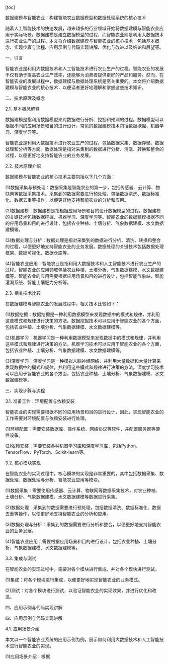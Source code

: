 
[toc]                    
                
                
数据建模与智能农业：构建智能农业数据模型和数据处理系统的核心技术

随着人工智能技术的快速发展，越来越多的行业领域开始将数据建模与智能农业应用于实际场景。数据建模是建立数据模型的过程，而智能农业则是利用大数据技术进行农业生产的过程。本文将介绍数据建模与智能农业的核心技术，包括基本概念、实现步骤与流程、应用示例与代码实现讲解、优化与改进以及结论和展望等。

一、引言

智能农业是利用大数据技术和人工智能技术进行农业生产的过程。智能农业的发展不仅有助于提高农业生产效率，还能够为消费者提供更好的产品和服务。然而，在智能农业的发展过程中，数据建模与数据处理系统是至关重要的。本文将介绍数据建模与智能农业的核心技术，以便读者更好地理解和掌握这些技术知识。

二、技术原理及概念

2.1. 基本概念解释

数据建模是指利用数据模型来对数据进行分析、挖掘和预测的过程。数据模型可以根据不同的应用场景和目的进行设计，常见的数据建模技术包括数据挖掘、机器学习、深度学习等。

智能农业是利用大数据技术进行农业生产的过程，包括数据采集、数据存储、数据处理和分析等方面。数据处理是指对采集到的数据进行分析、清洗、转换和整合的过程，以便更好地支持智能农业的业务发展。

2.2. 技术原理介绍

数据建模与智能农业的核心技术主要包括以下几个方面：

(1)数据采集与预处理：数据采集是智能农业的第一步，包括传感器、云计算、物联网等数据采集技术。采集到的数据需要进行预处理，包括数据清洗、数据标准化、数据去重等操作，以便更好地支持智能农业的分析和应用。

(2)数据建模：数据建模是指根据应用场景和目的设计数据模型的过程。数据建模的关键技术包括数据挖掘、机器学习、深度学习等。智能农业的数据建模根据不同的应用场景和目的进行设计，包括农业种植、土壤分析、气象数据建模、水文数据建模等。

(3)数据处理与分析：数据处理是指对采集到的数据进行分析、清洗、转换和整合的过程，以便更好地支持智能农业的业务发展。数据处理的关键技术包括数据处理框架、数据可视化、数据仓库等。

(4)智能农业应用：智能农业是指利用大数据技术和人工智能技术进行农业生产的过程。智能农业的应用领域包括农业种植、土壤分析、气象数据建模、水文数据建模等。智能农业的应用需要根据应用场景和目的进行设计，包括智能气象站、智能灌溉系统、智能土壤肥力分析等。

2.3. 相关技术比较

在数据建模与智能农业的发展过程中，相关技术比较如下：

(1)数据挖掘：数据挖掘是一种利用数据模型来发现数据中的模式和规律，并利用这些模式和规律进行决策的方法。数据挖掘技术可以应用于智能农业的各个方面，包括农业种植、土壤分析、气象数据建模、水文数据建模等。

(2)机器学习：机器学习是一种利用数据模型来发现数据中的模式和规律，并利用这些模式和规律进行决策的方法。机器学习技术可以应用于智能农业的各个方面，包括农业种植、土壤分析、气象数据建模、水文数据建模等。

(3)深度学习：深度学习是一种模拟人脑神经网络，并利用大量数据和大量计算来发现数据中的模式和规律，并利用这些模式和规律进行决策的方法。深度学习技术可以应用于智能农业的各个方面，包括农业种植、土壤分析、气象数据建模、水文数据建模等。

三、实现步骤与流程

3.1. 准备工作：环境配置与依赖安装

智能农业的实现需要根据不同的应用场景和目的进行设计，因此，实现智能农业的工作需要对环境配置与依赖安装进行处理。

(1)环境配置：需要安装数据库、操作系统、网络协议等软件，并配置服务器等硬件设备。

(2)依赖安装：需要安装各种机器学习库和深度学习库，包括Python、TensorFlow、PyTorch、Scikit-learn等。

3.2. 核心模块实现

在智能农业的实现过程中，核心模块的实现是非常重要的，其中包括数据采集、数据处理、数据处理与分析、智能农业应用等模块。

(1)数据采集：需要使用传感器、云计算、物联网等数据采集技术，对农业种植、土壤分析、气象数据建模、水文数据建模等数据进行采集。

(2)数据处理：采集到的数据需要进行预处理，包括数据清洗、数据标准化、数据去重等操作，以便更好地支持智能农业的分析和应用。

(3)数据处理与分析：采集到的数据需要进行分析和整合，以便更好地支持智能农业的业务发展。

(4)智能农业应用：需要根据应用场景和目的进行设计，包括农业种植、土壤分析、气象数据建模、水文数据建模等。

3.3. 集成与测试

在智能农业的实现过程中，需要对各个模块进行集成，并对各个模块进行测试。

(1)集成：将各个模块进行集成，以便更好地实现智能农业的业务模式。

(2)测试：对各个模块进行测试，以验证智能农业的实现效果，并进行优化和改进。

四、应用示例与代码实现讲解

四、应用示例与代码实现讲解

4.1. 应用场景介绍

本文以一个智能农业系统的应用示例为例，展示如何利用大数据技术和人工智能技术进行智能农业的实现。

(1)应用场景介绍：根据

